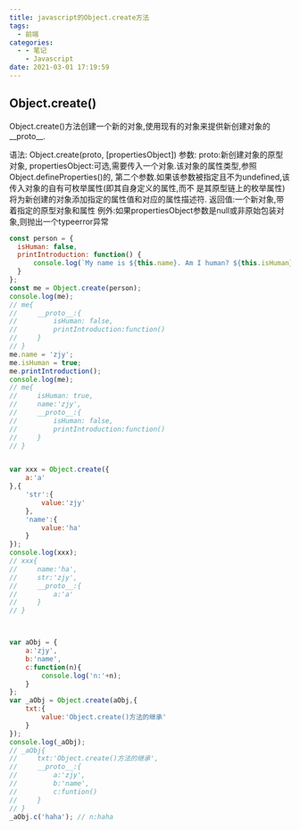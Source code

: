 ```yaml
---
title: javascript的Object.create方法
tags:
  - 前端
categories:
  - - 笔记
    - Javascript
date: 2021-03-01 17:19:59
---
```

## Object.create()

Object.create()方法创建一个新的对象,使用现有的对象来提供新创建对象的__proto__.

语法:
Object.create(proto, [propertiesObject])
参数:
proto:新创建对象的原型对象,
propertiesObject:可选,需要传入一个对象.该对象的属性类型,参照Object.defineProperties()的,
第二个参数.如果该参数被指定且不为undefined,该传入对象的自有可枚举属性(即其自身定义的属性,而不
是其原型链上的枚举属性)将为新创建的对象添加指定的属性值和对应的属性描述符.
返回值:一个新对象,带着指定的原型对象和属性
例外:如果propertiesObject参数是null或非原始包装对象,则抛出一个typeerror异常

```js
const person = {
  isHuman: false,
  printIntroduction: function() {
      console.log(`My name is ${this.name}. Am I human? ${this.isHuman}`);
  }
};
const me = Object.create(person);
console.log(me);
// me{
//     __proto__:{
//         isHuman: false,
//         printIntroduction:function()
//     }
// }
me.name = 'zjy';
me.isHuman = true;
me.printIntroduction();
console.log(me);
// me{
//     isHuman: true,
//     name:'zjy',
//     __proto__:{
//         isHuman: false,
//         printIntroduction:function()
//     }
// }


var xxx = Object.create({
    a:'a'
},{
    'str':{
        value:'zjy'
    },
    'name':{
        value:'ha'
    }
});
console.log(xxx);
// xxx{
//     name:'ha',
//     str:'zjy',
//     __proto__:{
//         a:'a'
//     }
// }



var aObj = {
    a:'zjy',
    b:'name',
    c:function(n){
        console.log('n:'+n);
    }
};
var _aObj = Object.create(aObj,{
    txt:{
        value:'Object.create()方法的继承'
    }
});
console.log(_aObj);
// _aObj{
//     txt:'Object.create()方法的继承',
//     __proto__:{
//         a:'zjy',
//         b:'name',
//         c:funtion()
//     }
// }
_aObj.c('haha'); // n:haha
```
